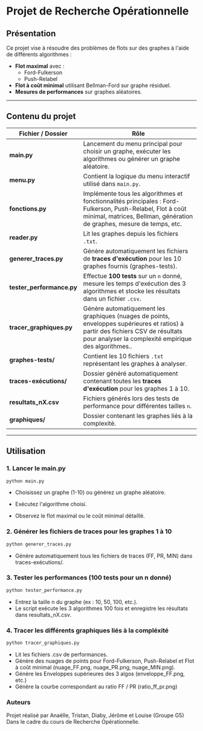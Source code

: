 # Projet de Recherche Opérationnelle

## Présentation

Ce projet vise à résoudre des problèmes de flots sur des graphes à l'aide de différents algorithmes :
- **Flot maximal** avec :
  - Ford-Fulkerson
  - Push-Relabel
- **Flot à coût minimal** utilisant Bellman-Ford sur graphe résiduel.
- **Mesures de performances** sur graphes aléatoires.


---

## Contenu du projet

| Fichier / Dossier         | Rôle |
|----------------------------|------|
| **main.py**                | Lancement du menu principal pour choisir un graphe, exécuter les algorithmes ou générer un graphe aléatoire. |
| **menu.py**                | Contient la logique du menu interactif utilisé dans `main.py`. |
| **fonctions.py**           | Implémente tous les algorithmes et fonctionnalités principales : Ford-Fulkerson, Push-Relabel, Flot à coût minimal, matrices, Bellman, génération de graphes, mesure de temps, etc. |
| **reader.py**              | Lit les graphes depuis les fichiers `.txt`. |
| **generer_traces.py**      | Génère automatiquement les fichiers de **traces d'exécution** pour les 10 graphes fournis (graphes-tests). |
| **tester_performance.py**  | Effectue **100 tests** sur un `n` donné, mesure les temps d'exécution des 3 algorithmes et stocke les résultats dans un fichier `.csv`. |
| **tracer_graphiques.py**   | Génère automatiquement les graphiques (nuages de points, enveloppes supérieures et ratios) à partir des fichiers CSV de résultats pour analyser la complexité empirique des algorithmes.. |
| **graphes-tests/**         | Contient les 10 fichiers `.txt` représentant les graphes à analyser. |
| **traces-exécutions/**     | Dossier généré automatiquement contenant toutes les **traces d'exécution** pour les graphes 1 à 10. |
| **resultats_nX.csv**       | Fichiers générés lors des tests de performance pour différentes tailles `n`. |
| **graphiques/** | Dossier contenant les graphes liés à la complexité. |

---

## Utilisation

### 1. Lancer le main.py

```bash
python main.py
```
- Choisissez un graphe (1-10) ou générez un graphe aléatoire.

- Exécutez l'algorithme choisi.

- Observez le flot maximal ou le coût minimal détaillé.

### 2. Générer les fichiers de traces pour les graphes 1 à 10
```bash
python generer_traces.py
```
- Génère automatiquement tous les fichiers de traces (FF, PR, MIN) dans traces-exécutions/.

### 3. Tester les performances (100 tests pour un n donné)
```bash
python tester_performance.py
```
- Entrez la taille n du graphe (ex : 10, 50, 100, etc.).
- Le script exécute les 3 algorithmes 100 fois et enregistre les résultats dans resultats_nX.csv.

### 4. Tracer les différents graphiques liés à la compléxité
```bash
python tracer_graphiques.py
```
- Lit les fichiers .csv de performances.
- Génère des nuages de points pour Ford-Fulkerson, Push-Relabel et Flot à coût minimal (nuage_FF.png, nuage_PR.png, nuage_MIN.png).
- Génère les Enveloppes supérieures des 3 algos (enveloppe_FF.png, etc.)
- Génère la courbe correspondant au ratio FF / PR (ratio_ff_pr.png)



### Auteurs
Projet réalisé par Anaëlle, Tristan, Diaby, Jérôme et Louise (Groupe G5)
Dans le cadre du cours de Recherche Opérationnelle.
